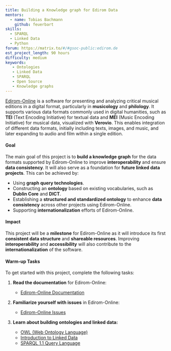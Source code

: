 ```yaml
---
title: Building a Knowledge graph for Edirom Data
mentors:
  - name: Tobias Bachmann
    github: feuerbart
skills: 
  - SPARQL
  - Linked Data
  - Python
forum: https://matrix.to/#/#gsoc-public:edirom.de
est_project_length: 90 hours
difficulty: medium
keywords:
   - Ontologies
   - Linked Data
   - SPARQL
   - Open Source
   - Knowledge graphs
---
```


[Edirom-Online](https://github.com/Edirom/Edirom-Online) is a software for presenting and analyzing critical musical editions in a digital format, particularly in **musicology** and **philology**. It supports various data formats commonly used in digital humanities, such as **TEI** (Text Encoding Initiative) for textual data and **MEI** (Music Encoding Initiative) for musical data, visualized with **Verovio**. This enables integration of different data formats, initially including texts, images, and music, and later expanding to audio and film within a single edition.

#### Goal
The main goal of this project is to **build a knowledge graph** for the data 
formats supported by Edirom-Online to improve **interoperability** and 
ensure **data consistency**. 
It will also serve as a foundation for **future linked data projects**. 
This can be achieved by:

- Using **graph query technologies**.
- Constructing an **ontology** based on existing vocabularies, such as **Dublin Core** and **DICT**.
- Establishing a **structured and standardized ontology** to enhance **data consistency** across other projects using Edirom-Online.
- Supporting **internationalization** efforts of Edirom-Online.

#### Impact
This project will be a **milestone** for Edirom-Online as it will introduce its first **consistent data structure** and **shareable resources**. Improving **interoperability** and **accessibility** will also contribute to the **internationalization** of the software.

#### Warm-up Tasks
To get started with this project, complete the following tasks:

1. **Read the documentation** for Edirom-Online:  
   - [Edirom-Online Documentation](https://github.com/Edirom/Edirom-Online/tree/develop/docs)

2. **Familiarize yourself with issues** in Edirom-Online:  
   - [Edirom-Online Issues](https://github.com/Edirom/Edirom-Online/issues)

3. **Learn about building ontologies and linked data:**  
   - [OWL (Web Ontology Language)](https://www.w3.org/OWL/)  
   - [Introduction to Linked Data](https://www.w3.org/wiki/LinkedData)  
   - [SPARQL 1.1 Query Language](https://www.w3.org/TR/sparql11-query/)  
